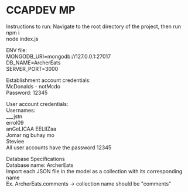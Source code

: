 # CCAPDEV MP

Instructions to run:
Navigate to the root directory of the project, then run \
npm i  \
node index.js

ENV file: \
MONGODB_URI=mongodb://127.0.0.1:27017 \
DB_NAME=ArcherEats \
SERVER_PORT=3000

Establishment account credentials: \
McDonalds - notMcdo \
Password: 12345

User account credentials: \
Usernames: \
___jstn \
errol09 \
anGeLICAA EELIIZaa \
Jomar ng buhay mo \
Steviee \
All user accounts have the password 12345

Database Specifications \
Database name: ArcherEats \
Import each JSON file in the model as a collection with its corresponding name \
Ex. ArcherEats.comments -> collection name should be "comments"
